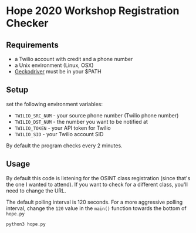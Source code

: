 # Hope 2020 Workshop Registration Checker

## Requirements
- a Twilio account with credit and a phone number
- a Unix environment (Linux, OSX)
- [Geckodriver](https://github.com/mozilla/geckodriver/releases) must be in your $PATH

## Setup
set the following environment variables:
- `TWILIO_SRC_NUM` - your source phone number (Twilio phone number)
- `TWILIO_DST_NUM` - the number you want to be notified at
- `TWILIO_TOKEN` - your API token for Twilio
- `TWILIO_SID` - your Twilio account SID

By default the program checks every 2 minutes.

## Usage
By default this code is listening for the OSINT class registration (since that's the one I wanted to attend).
If you want to check for a different class, you'll need to change the URL.

The default polling interval is 120 seconds.
For a more aggressive polling interval, change the `120` value in the `main()` function towards the bottom of `hope.py`

```bash
python3 hope.py
```
